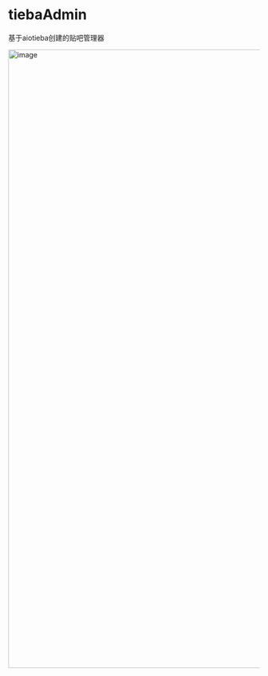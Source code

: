 # tiebaAdmin
基于aiotieba创建的贴吧管理器

<img width="1240" alt="image" src="https://github.com/adk23333/tiebaAdmin/assets/84434845/62c980e1-8f0a-4f96-abc3-ec977b38f576">

